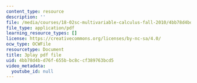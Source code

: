 ```yaml
---
content_type: resource
description: ''
file: /media/courses/18-02sc-multivariable-calculus-fall-2010/4bb78d4bd76f655bbc8ccf389763bcd5_WwBaQCy4jfk.pdf
file_type: application/pdf
learning_resource_types: []
license: https://creativecommons.org/licenses/by-nc-sa/4.0/
ocw_type: OCWFile
resourcetype: Document
title: 3play pdf file
uid: 4bb78d4b-d76f-655b-bc8c-cf389763bcd5
video_metadata:
  youtube_id: null
---
```

